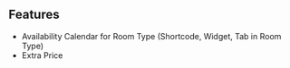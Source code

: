 ## Features

- Availability Calendar for Room Type (Shortcode, Widget, Tab in Room Type)
- Extra Price
